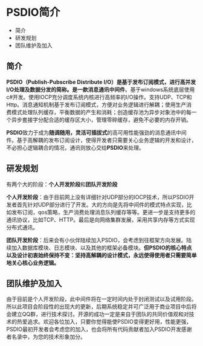 # PSDIO简介

+ 简介
+ 研发规划
+ 团队维护及加入

## 简介

**PSDIO（Publish-Pubscribe Distribute I/O）**是基于发布订阅模式，进行高并发I/O处理及数据分发的简称。是一款**消息通讯中间件**。基于windows系统底层使用c#开发。使用IOCP充分调度系统内核进行高频率的I/O操作。支持UDP、TCP和Http。消息通知机制基于发布订阅模式，方便对业务逻辑进行解耦；使用生产消费模式处理队列缓存，平衡数据的产生和消耗；创造缓存池为异步对象池中的每一个异步套接字分配合适的缓存区大小，管理零碎缓存，避免不必要的内存开销。

**PSDIO**致力于成为**随调随用，灵活可插拔式**的高可用性能强劲的消息通讯中间件。基于高解耦的发布订阅设计，使得开发者只需要关心业务逻辑的开发和设计，不必担心逻辑耦合的情况，通讯则放心交给**PSDIO**来处理。



## 研发规划

有两个大的阶段：**个人开发阶段**和**团队开发阶段**

**个人开发阶段**：由于目前网上没有详细针对UDP部分的IOCP技术，所以PSDIO开发者首先针对UDP部分进行了开发。大的方向是先将中间件的模式特点实现，比如发布订阅，qos策略，生产消费处理消息队列缓存等等。更进一步是支持更多的通讯协议，比如TCP、HTTP。最后是向网络集群发展，采用共享内存等方式实现分布式通讯。

**团队开发阶段**：后来会有小伙伴陆续加入PSDIO，会考虑到往框架方向发展。陆续加入数据库模块、日志模块、以及其他的框架必备模块。**但PSDIO的核心特点以及设计初衷始终保持不变：坚持高解耦的设计模式，永远使得使用者只需要简单地关心核心业务逻辑。**



## 团队维护及加入

由于目前是个人开发阶段，此中间件将在一定时间内处于封闭测试以及试用阶段。所以此项目会阶段性的出现大的更新，后期系统稳定并可广泛用于商业项目中后将会建立QQ群，进行技术探讨。开源的成功一定是来自于团队的共同价值观和对技术的热爱追求。欢迎各位加入，只要你觉得能使PSDIO变得更好用，性能更强，PSDIO最初开发者会考虑您的加入，也会将所有代码贡献者加入PSDIO开发感谢者名录中，为您的技术形象加分。











